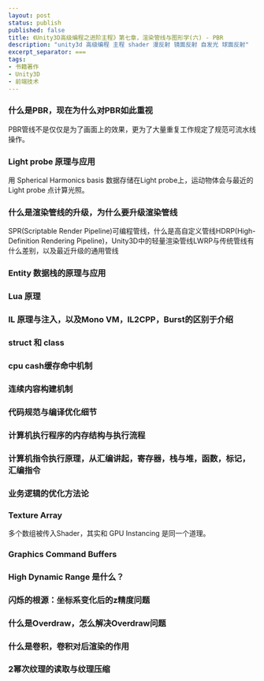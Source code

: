 ```yaml
---
layout: post
status: publish
published: false
title: 《Unity3D高级编程之进阶主程》第七章，渲染管线与图形学(六) - PBR
description: "unity3d 高级编程 主程 shader 漫反射 镜面反射 自发光 球面反射"
excerpt_separator: ===
tags:
- 书籍著作
- Unity3D
- 前端技术
---
```



### 什么是PBR，现在为什么对PBR如此重视

PBR管线不是仅仅是为了画面上的效果，更为了大量重复工作规定了规范可流水线操作。

### Light probe 原理与应用

用 Spherical Harmonics basis 数据存储在Light probe上，运动物体会与最近的 Light probe 点计算光照。

### 什么是渲染管线的升级，为什么要升级渲染管线

SPR(Scriptable Render Pipeline)可编程管线，什么是高自定义管线HDRP(High-Definition Rendering Pipeline)，Unity3D中的轻量渲染管线LWRP与传统管线有什么差别，以及最近升级的通用管线

### Entity 数据栈的原理与应用

### Lua 原理

### IL 原理与注入，以及Mono VM，IL2CPP，Burst的区别于介绍

### struct 和 class

### cpu cash缓存命中机制

### 连续内容构建机制

### 代码规范与编译优化细节

### 计算机执行程序的内存结构与执行流程

### 计算机指令执行原理，从汇编讲起，寄存器，栈与堆，函数，标记，汇编指令

### 业务逻辑的优化方法论


### Texture Array

多个数组被传入Shader，其实和 GPU Instancing 是同一个道理。

### Graphics Command Buffers

### High Dynamic Range 是什么？

### 闪烁的根源：坐标系变化后的z精度问题

### 什么是Overdraw，怎么解决Overdraw问题

### 什么是卷积，卷积对后渲染的作用

### 2幂次纹理的读取与纹理压缩

<!-- ### 为什么要用CG来写Shader而不是其他的 -->

